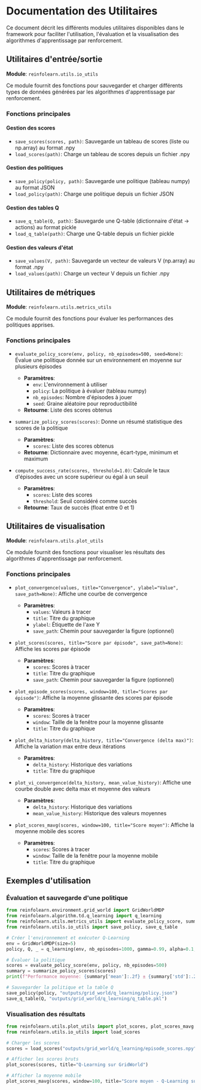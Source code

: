 # Documentation des Utilitaires

Ce document décrit les différents modules utilitaires disponibles dans le framework pour faciliter l'utilisation, l'évaluation et la visualisation des algorithmes d'apprentissage par renforcement.

## Utilitaires d'entrée/sortie

**Module**: `reinfolearn.utils.io_utils`

Ce module fournit des fonctions pour sauvegarder et charger différents types de données générées par les algorithmes d'apprentissage par renforcement.

### Fonctions principales

#### Gestion des scores

- `save_scores(scores, path)`: Sauvegarde un tableau de scores (liste ou np.array) au format .npy
- `load_scores(path)`: Charge un tableau de scores depuis un fichier .npy

#### Gestion des politiques

- `save_policy(policy, path)`: Sauvegarde une politique (tableau numpy) au format JSON
- `load_policy(path)`: Charge une politique depuis un fichier JSON

#### Gestion des tables Q

- `save_q_table(Q, path)`: Sauvegarde une Q-table (dictionnaire d'état -> actions) au format pickle
- `load_q_table(path)`: Charge une Q-table depuis un fichier pickle

#### Gestion des valeurs d'état

- `save_values(V, path)`: Sauvegarde un vecteur de valeurs V (np.array) au format .npy
- `load_values(path)`: Charge un vecteur V depuis un fichier .npy

## Utilitaires de métriques

**Module**: `reinfolearn.utils.metrics_utils`

Ce module fournit des fonctions pour évaluer les performances des politiques apprises.

### Fonctions principales

- `evaluate_policy_score(env, policy, nb_episodes=500, seed=None)`: Évalue une politique donnée sur un environnement en moyenne sur plusieurs épisodes
  - **Paramètres**:
    - `env`: L'environnement à utiliser
    - `policy`: La politique à évaluer (tableau numpy)
    - `nb_episodes`: Nombre d'épisodes à jouer
    - `seed`: Graine aléatoire pour reproductibilité
  - **Retourne**: Liste des scores obtenus

- `summarize_policy_scores(scores)`: Donne un résumé statistique des scores de la politique
  - **Paramètres**:
    - `scores`: Liste des scores obtenus
  - **Retourne**: Dictionnaire avec moyenne, écart-type, minimum et maximum

- `compute_success_rate(scores, threshold=1.0)`: Calcule le taux d'épisodes avec un score supérieur ou égal à un seuil
  - **Paramètres**:
    - `scores`: Liste des scores
    - `threshold`: Seuil considéré comme succès
  - **Retourne**: Taux de succès (float entre 0 et 1)

## Utilitaires de visualisation

**Module**: `reinfolearn.utils.plot_utils`

Ce module fournit des fonctions pour visualiser les résultats des algorithmes d'apprentissage par renforcement.

### Fonctions principales

- `plot_convergence(values, title="Convergence", ylabel="Value", save_path=None)`: Affiche une courbe de convergence
  - **Paramètres**:
    - `values`: Valeurs à tracer
    - `title`: Titre du graphique
    - `ylabel`: Étiquette de l'axe Y
    - `save_path`: Chemin pour sauvegarder la figure (optionnel)

- `plot_scores(scores, title="Score par épisode", save_path=None)`: Affiche les scores par épisode
  - **Paramètres**:
    - `scores`: Scores à tracer
    - `title`: Titre du graphique
    - `save_path`: Chemin pour sauvegarder la figure (optionnel)

- `plot_episode_scores(scores, window=100, title="Scores par épisode")`: Affiche la moyenne glissante des scores par épisode
  - **Paramètres**:
    - `scores`: Scores à tracer
    - `window`: Taille de la fenêtre pour la moyenne glissante
    - `title`: Titre du graphique

- `plot_delta_history(delta_history, title="Convergence (delta max)")`: Affiche la variation max entre deux itérations
  - **Paramètres**:
    - `delta_history`: Historique des variations
    - `title`: Titre du graphique

- `plot_vi_convergence(delta_history, mean_value_history)`: Affiche une courbe double avec delta max et moyenne des valeurs
  - **Paramètres**:
    - `delta_history`: Historique des variations
    - `mean_value_history`: Historique des valeurs moyennes

- `plot_scores_mavg(scores, window=100, title="Score moyen")`: Affiche la moyenne mobile des scores
  - **Paramètres**:
    - `scores`: Scores à tracer
    - `window`: Taille de la fenêtre pour la moyenne mobile
    - `title`: Titre du graphique

## Exemples d'utilisation

### Évaluation et sauvegarde d'une politique

```python
from reinfolearn.environment.grid_world import GridWorldMDP
from reinfolearn.algorithm.td.q_learning import q_learning
from reinfolearn.utils.metrics_utils import evaluate_policy_score, summarize_policy_scores
from reinfolearn.utils.io_utils import save_policy, save_q_table

# Créer l'environnement et exécuter Q-Learning
env = GridWorldMDP(size=5)
policy, Q, _ = q_learning(env, nb_episodes=1000, gamma=0.99, alpha=0.1, epsilon=0.1)

# Évaluer la politique
scores = evaluate_policy_score(env, policy, nb_episodes=500)
summary = summarize_policy_scores(scores)
print(f"Performance moyenne: {summary['mean']:.2f} ± {summary['std']:.2f}")

# Sauvegarder la politique et la table Q
save_policy(policy, "outputs/grid_world/q_learning/policy.json")
save_q_table(Q, "outputs/grid_world/q_learning/q_table.pkl")
```

### Visualisation des résultats

```python
from reinfolearn.utils.plot_utils import plot_scores, plot_scores_mavg
from reinfolearn.utils.io_utils import load_scores

# Charger les scores
scores = load_scores("outputs/grid_world/q_learning/episode_scores.npy")

# Afficher les scores bruts
plot_scores(scores, title="Q-Learning sur GridWorld")

# Afficher la moyenne mobile
plot_scores_mavg(scores, window=100, title="Score moyen - Q-Learning sur GridWorld")
```